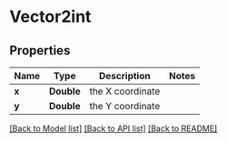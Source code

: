 # Vector2int

## Properties
Name | Type | Description | Notes
------------ | ------------- | ------------- | -------------
**x** | **Double** | the X coordinate | 
**y** | **Double** | the Y coordinate | 

[[Back to Model list]](../README.md#documentation-for-models) [[Back to API list]](../README.md#documentation-for-api-endpoints) [[Back to README]](../README.md)


